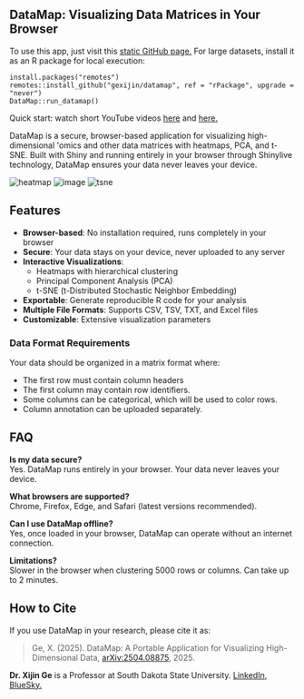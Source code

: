 ## DataMap: Visualizing Data Matrices in Your Browser

To use this app, just visit this [static GitHub page.](https://gexijin.github.io/datamap/) For large datasets, install it as an R package for local execution: 
```{R}
install.packages("remotes")
remotes::install_github("gexijin/datamap", ref = "rPackage", upgrade = "never")
DataMap::run_datamap()
```
Quick start: watch short YouTube videos  [here](https://youtu.be/9G508BxzjBk) and  [here.](https://www.youtube.com/watch?v=a4ioAVTcCoo)

DataMap is a secure, browser-based application for visualizing high-dimensional 'omics and other data matrices with heatmaps, PCA, and t-SNE. Built with Shiny and running entirely in your browser through Shinylive technology, DataMap ensures your data never leaves your device.

![heatmap](https://github.com/user-attachments/assets/b649808a-d8d3-4a84-94ed-bec42a9b8f81)
![image](https://github.com/user-attachments/assets/cbdaaa45-e681-4cbd-b8ef-500b0c4b0b8a)
![tsne](https://github.com/user-attachments/assets/e732c12b-d042-475a-baaf-3424232f63ce)

## Features

- **Browser-based**: No installation required, runs completely in your browser
- **Secure**: Your data stays on your device, never uploaded to any server
- **Interactive Visualizations**: 
  - Heatmaps with hierarchical clustering
  - Principal Component Analysis (PCA)
  - t-SNE (t-Distributed Stochastic Neighbor Embedding)
- **Exportable**: Generate reproducible R code for your analysis
- **Multiple File Formats**: Supports CSV, TSV, TXT, and Excel files
- **Customizable**: Extensive visualization parameters

### Data Format Requirements

Your data should be organized in a matrix format where:
- The first row must contain column headers
- The first column may contain row identifiers.
- Some columns can be categorical, which will be used to color rows.
- Column annotation can be uploaded separately.


## FAQ

**Is my data secure?**  
Yes. DataMap runs entirely in your browser. Your data never leaves your device.

**What browsers are supported?**  
Chrome, Firefox, Edge, and Safari (latest versions recommended).

**Can I use DataMap offline?**  
Yes, once loaded in your browser, DataMap can operate without an internet connection.

**Limitations?**  
Slower in the browser when clustering 5000 rows or columns. Can take up to 2 minutes.

## How to Cite

If you use DataMap in your research, please cite it as:

> Ge, X. (2025). DataMap: A Portable Application for Visualizing High-Dimensional Data,	[arXiv:2504.08875](https://arxiv.org/abs/2504.08875), 2025.

**Dr. Xijin Ge** is a Professor at South Dakota State University. [LinkedIn](https://www.linkedin.com/in/steven-ge-ab016947/), [BlueSky.](https://bsky.app/profile/stevenge.bsky.social)

